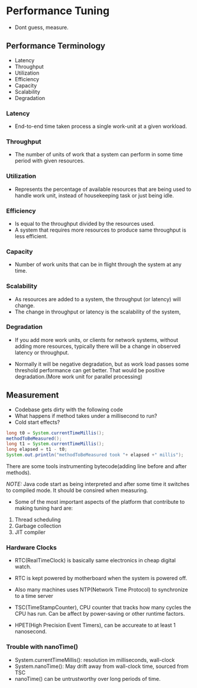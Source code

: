 # Performance Tuning

- Dont guess, measure.

## Performance Terminology

- Latency
- Throughput
- Utilization
- Efficiency
- Capacity
- Scalability
- Degradation

### Latency

- End-to-end time taken process a single work-unit at a given workload.

### Throughput

- The number of units of work that a system can perform in some time period with
  given resources.

### Utilization

- Represents the percentage of available resources that are being used to handle
  work unit, instead of housekeeping task or just being idle.

### Efficiency

- Is equal to the throughput divided by the resources used.
- A system that requires more resources to produce same throughput is less efficient.

### Capacity

- Number of work units that can be in flight through the system at any time.

### Scalability

- As resources are added to a system, the throughput (or latency) will change.
- The change in throughput or latency is the scalability of the system,

### Degradation

- If you add more work units, or clients for network systems, without adding
  more resources, typically there will be a change in observed latency or throughput.

- Normally it will be negative degradation, but as work load passes some
  threshold performance can get better. That would be positive degradation.(More
  work unit for parallel processing)

## Measurement

- Codebase gets dirty with the following code
- What happens if method takes under a millisecond to run?
- Cold start effects?

```java
long t0 = System.currentTimeMillis();
methodToBeMeasured();
long t1 = System.currentTimeMillis();
long elapsed = t1 - t0;
System.out.println("methodToBeMeasured took "+ elapsed +" millis"); 
```
There are some tools instrumenting bytecode(adding line before and after
methods).

*NOTE:* Java code start as being interpreted and after some time it switches to
compiled mode. It should be consired when measuring.

* Some of the most important aspects of the platform that contribute to making
  tuning hard are:

1. Thread scheduling
2. Garbage collection
3. JIT compiler


### Hardware Clocks

- RTC(RealTimeClock) is basically same electronics in cheap digital watch.
- RTC is kept powered by motherboard when the system is powered off.
- Also many machines uses NTP(Network Time Protocol) to synchronize to a time server

- TSC(TimeStampCounter), CPU counter that tracks how many cycles the CPU has run.
  Can be affect by power-saving or other runtime factors. 

- HPET(High Precision Event Timers), can be accureate to at least 1 nanosecond.

### Trouble with nanoTime()

- System.currentTimeMillis(): resolution im milliseconds, wall-clock
- System.nanoTime(): May drift away from wall-clock time, sourced from TSC
- nanoTime() can be untrustworthy over long periods of time.
